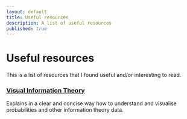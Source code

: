 ```yaml
---
layout: default
title: Useful resources
description: A list of useful resources
published: true
---
```


# Useful resources
This is a list of resources that I found useful and/or interesting to read.

### [Visual Information Theory](http://colah.github.io/posts/2015-09-Visual-Information/)

Explains in a clear and concise way how to understand and visualise probabilities
and other information theory data.
